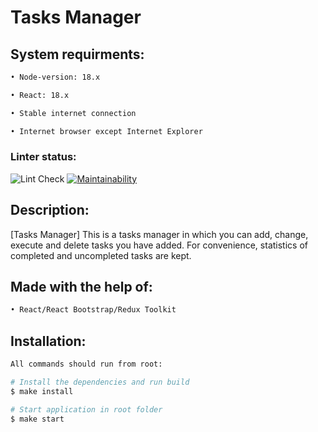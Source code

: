 # Tasks Manager

## System requirments:

```sh
• Node-version: 18.x

• React: 18.x

• Stable internet connection

• Internet browser except Internet Explorer
```

### Linter status:
![Lint Check](https://github.com/OGGera/tasks-manager/actions/workflows/lint.yml/badge.svg)
[![Maintainability](https://api.codeclimate.com/v1/badges/a0135334f9c4b74eadac/maintainability)](https://codeclimate.com/github/OGGera/tasks-manager/maintainability)
## Description:
[Tasks Manager] This is a tasks manager in which you can add, change, execute and delete tasks you have added. For convenience, statistics of completed and uncompleted tasks are kept.

## Made with the help of:

```sh
• React/React Bootstrap/Redux Toolkit
```

## Installation:

```sh
All commands should run from root:

# Install the dependencies and run build
$ make install

# Start application in root folder
$ make start
```